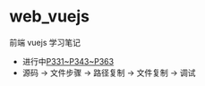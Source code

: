 # web_vuejs

前端 vuejs 学习笔记

- 进行中[P331~P343~P363](https://www.processon.com/mindmap/63ac109f6592974cd49ff115)
- 源码 -> 文件步骤 -> 路径复制 -> 文件复制 -> 调试
